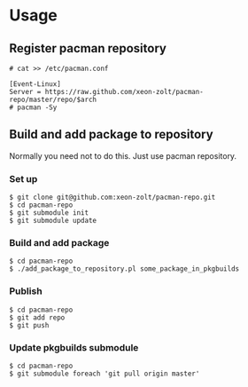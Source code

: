 Usage
=====

Register pacman repository
---------------------

    # cat >> /etc/pacman.conf
    
    [Event-Linux]
    Server = https://raw.github.com/xeon-zolt/pacman-repo/master/repo/$arch
    # pacman -Sy


Build and add package to repository
-----------------------------------
Normally you need not to do this.
Just use pacman repository.

### Set up

    $ git clone git@github.com:xeon-zolt/pacman-repo.git
    $ cd pacman-repo
    $ git submodule init
    $ git submodule update


### Build and add package

    $ cd pacman-repo
    $ ./add_package_to_repository.pl some_package_in_pkgbuilds


### Publish

    $ cd pacman-repo
    $ git add repo
    $ git push


### Update pkgbuilds submodule

    $ cd pacman-repo
    $ git submodule foreach 'git pull origin master'
